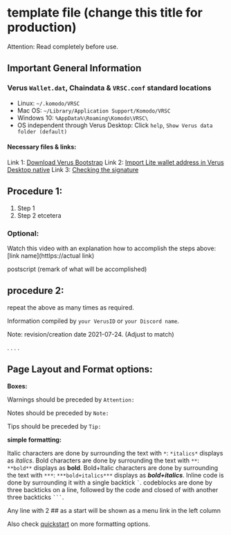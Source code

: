 # template file (change this title for production)

Attention: Read completely before use.

## Important General Information

### Verus `Wallet.dat`, Chaindata & `VRSC.conf` standard locations
 * Linux:		`~/.komodo/VRSC`
 * Mac OS: 	`~/Library/Application Support/Komodo/VRSC`
 * Windows 10: 	`%AppData%\Roaming\Komodo\VRSC\`
 * OS independent through Verus Desktop: Click `help`, `Show Verus data folder (default)`

#### Necessary files & links:

Link 1: [Download Verus Bootstrap](https://bootstrap.verus.io)
Link 2: [Import Lite wallet address in Verus Desktop native](https://wiki.verus.io/#!how-to/how-to_convert-seed-to-wif.md)
Link 3: [Checking the signature](https://verus.io/verify-signatures)


## Procedure 1:
1. Step 1
2. Step 2
etcetera

### Optional:
Watch this video with an explanation how to accomplish the steps above: [link name](httlps://actual link)

postscript (remark of what will be accomplished)

## procedure 2:
repeat the above as many times as required.

Information compiled by `your VerusID` or `your Discord name`.

Note: revision/creation date 2021-07-24. (Adjust to match)

.
.
.
.

## Page Layout and Format options:
**Boxes:**

Warnings should be preceded by `Attention: `

Notes should be preceded by `Note: `

Tips should be preceded by `Tip: `

**simple formatting:**

Italic characters are done by surrounding the text with `*`: `*italics*` displays as *italics*.
Bold characters are done by surrounding the text with `**`: `**bold**` displays as **bold**.
Bold+Italic characters are done by surrounding the text with `***`: `***bold+italics***` displays as ***bold+italics***.
Inline code is done by surrounding it with a single backtick `` ` ``.
codeblocks are done by three backticks on a line, followed by the code and closed of with another three backticks `` ``` ``.

Any line with 2 ## as a start will be shown as a menu link in the left column

Also check [quickstart](https://dynalon.github.io/mdwiki/#!quickstart.md) on more formatting options.
